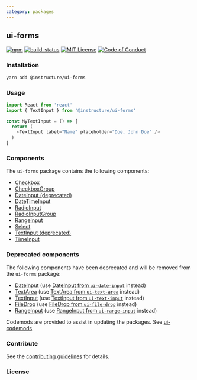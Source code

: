 ```yaml
---
category: packages
---
```


## ui-forms

[![npm][npm]][npm-url]
[![build-status][build-status]][build-status-url]
[![MIT License][license-badge]][LICENSE]
[![Code of Conduct][coc-badge]][coc]


### Installation

```sh
yarn add @instructure/ui-forms
```

### Usage

```js
import React from 'react'
import { TextInput } from '@instructure/ui-forms'

const MyTextInput = () => {
  return (
    <TextInput label="Name" placeholder="Doe, John Doe" />
  )
}
```

### Components
The `ui-forms` package contains the following components:
- [Checkbox](#Checkbox)
- [CheckboxGroup](#CheckboxGroup)
- [DateInput (deprecated)](#DeprecatedDateInput)
- [DateTimeInput](#DateTimeInput)
- [RadioInput](#RadioInput)
- [RadioInputGroup](#RadioInputGroup)
- [RangeInput](#RangeInput)
- [Select](#Select)
- [TextInput (deprecated)](#DeprecatedTextInput)
- [TimeInput](#TimeInput)

### Deprecated components
The following components have been deprecated and will be removed from the `ui-forms` package:
- [DateInput](#DeprecatedDateInput) \(use [DateInput from `ui-date-input`](#DateInput) instead)
- [TextArea](#DeprecatedTextArea) \(use [TextArea from `ui-text-area`](#TextArea) instead)
- [TextInput](#DeprecatedTextInput) \(use [TextInput from `ui-text-input`](#TextInput) instead)
- [FileDrop](#DeprecatedFileDrop) \(use [FileDrop from `ui-file-drop`](#FileDrop) instead)
- [RangeInput](#DeprecatedRangeInput) \(use [RangeInput from `ui-range-input`](#RangeInput) instead)


Codemods are provided to assist in updating the packages. See [ui-codemods](#ui-codemods)

### Contribute

See the [contributing guidelines](#contributing) for details.

### License

[npm]: https://img.shields.io/npm/v/@instructure/ui-forms.svg
[npm-url]: https://npmjs.com/package/@instructure/ui-forms

[build-status]: https://travis-ci.org/instructure/instructure-ui.svg?branch=master
[build-status-url]: https://travis-ci.org/instructure/instructure-ui "Travis CI"

[license-badge]: https://img.shields.io/npm/l/instructure-ui.svg?style=flat-square
[license]: https://github.com/instructure/instructure-ui/blob/master/LICENSE

[coc-badge]: https://img.shields.io/badge/code%20of-conduct-ff69b4.svg?style=flat-square
[coc]: https://github.com/instructure/instructure-ui/blob/master/CODE_OF_CONDUCT.md
